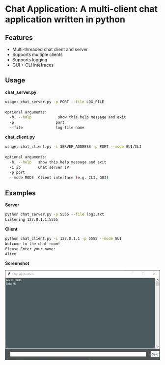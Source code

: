 # Chat Application: A multi-client chat application written in python 

## Features

- Multi-threaded chat client and server
- Supports multiple clients
- Supports logging
- GUI + CLI intefraces



## Usage

**chat_server.py**

```bash
usage: chat_server.py -p PORT --file LOG_FILE

optional arguments:
  -h, --help            show this help message and exit
  -p 				   port
  --file 			   log file name
```



**chat_client.py**

```bash
usage: chat_client.py -i SERVER_ADDRESS -p PORT --mode GUI/CLI

optional arguments:
  -h, --help   show this help message and exit
  -i ip        Chat server IP
  -p port
  --mode MODE  Client interface (e.g. CLI, GUI)
```



## Examples

**Server**

```bash
python chat_server.py -p 5555 --file log1.txt
Listening 127.0.1.1:5555
```



**Client**

```bash
python chat_client.py -i 127.0.1.1 -p 5555 --mode GUI
Welcome to the chat room!
Please Enter your name:
Alice
```



**Screenshot**

![image-20211205104306729](img/image-20211205104306729.png)

